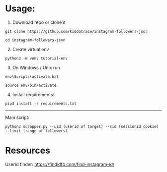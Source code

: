 # Usage:
1. Download repo or clone it

`git clone https://github.com/kiddotrace/instagram-followers-json`

`cd instagram-followers-json`

2. Create virtual env

`python3 -m venv tutorial-env`

3. On Windows / Unix run

`env\Scripts\activate.bat`


`source env/bin/activate`


4. Install requirements:

`pip3 install -r requirements.txt`

___
Main script:

`python3 scrapper.py --uid (userid of target) --sid (sessionid cookie) --limit (range of followers)`


# Resources

Userid finder: https://findidfb.com/find-instagram-id/

